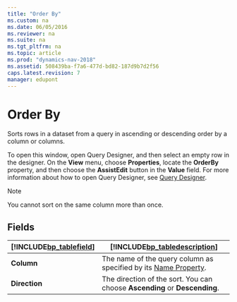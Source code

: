 ```yaml
---
title: "Order By"
ms.custom: na
ms.date: 06/05/2016
ms.reviewer: na
ms.suite: na
ms.tgt_pltfrm: na
ms.topic: article
ms.prod: "dynamics-nav-2018"
ms.assetid: 508439ba-f7a6-477d-bd82-187d9b7d2f56
caps.latest.revision: 7
manager: edupont
---
```

# Order By
Sorts rows in a dataset from a query in ascending or descending order by a column or columns.  

 To open this window, open Query Designer, and then select an empty row in the designer. On the **View** menu, choose **Properties**, locate the **OrderBy** property, and then choose the **AssistEdit** button in the **Value** field. For more information about how to open Query Designer, see [Query Designer](-$-S_22401-Query-Designer-$-.md).  

> [!NOTE]  
>  You cannot sort on the same column more than once.  

## Fields  

|[!INCLUDE[bp_tablefield](../includes/bp_tablefield_md.md)]|[!INCLUDE[bp_tabledescription](../includes/bp_tabledescription_md.md)]|  
|---------------------------------|---------------------------------------|  
|**Column**|The name of the query column as specified by its [Name Property](../Name-Property.md).|  
|**Direction**|The direction of the sort. You can choose **Ascending** or **Descending**.|
